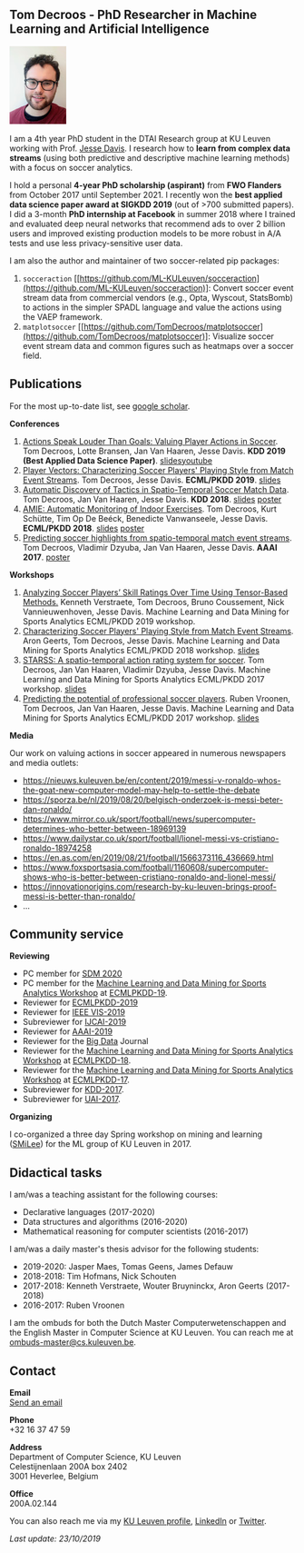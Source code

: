 ## Tom Decroos - PhD Researcher in Machine Learning and Artificial Intelligence
![](selfie_tom.jpg)

I am a 4th year PhD student in the DTAI Research group at KU Leuven working with Prof. [Jesse Davis](https://people.cs.kuleuven.be/~jesse.davis/). I research how to **learn from complex data streams** (using both predictive and descriptive machine learning methods) with a focus on soccer analytics.

I hold a personal **4-year PhD scholarship (aspirant)** from **FWO Flanders** from October 2017 until September 2021. I recently won the **best applied data science paper award at SIGKDD 2019** (out of >700 submitted papers). I did a 3-month **PhD internship at Facebook** in summer 2018 where I trained and evaluated deep neural networks that recommend ads to over 2 billion users and improved existing production models to be more robust in A/A tests and use less privacy-sensitive user data.

I am also the author and maintainer of two soccer-related pip packages:
1. `socceraction` [[https://github.com/ML-KULeuven/socceraction](https://github.com/ML-KULeuven/socceraction)]: Convert soccer event stream data from commercial vendors (e.g., Opta, Wyscout, StatsBomb) to actions in the simpler SPADL language and value the actions using the VAEP framework.
2. `matplotsoccer` [[https://github.com/TomDecroos/matplotsoccer](https://github.com/TomDecroos/matplotsoccer)]: Visualize soccer event stream data and common figures such as heatmaps over a soccer field.

## Publications

For the most up-to-date list, see [google scholar](https://scholar.google.be/citations?user=qjT9xpQAAAAJ&hl=en).

**Conferences**
1. [Actions Speak Louder Than Goals: Valuing Player Actions in Soccer](reports/kdd19_tomd.pdf). Tom Decroos, Lotte Bransen, Jan Van Haaren, Jesse Davis. **KDD 2019 (Best Applied Data Science  Paper)**. [slides](reports/kdd2019_tomd_slides.pdf)[youtube](https://www.youtube.com/watch?v=S_WJwqfVNis])
2. [Player Vectors: Characterizing Soccer Players' Playing Style from Match Event Streams](reports/ecml19_tomd.pdf). Tom Decroos, Jesse Davis. **ECML/PKDD 2019**. [slides](reports/playing-style-wide-v2.pdf)
3. [Automatic Discovery of Tactics in Spatio-Temporal Soccer Match Data](https://lirias.kuleuven.be/retrieve/510838).
Tom Decroos, Jan Van Haaren, Jesse Davis. **KDD 2018**.
[slides](reports/tactics-wide-v2.pdf) [poster](reports/tactics-poster.pdf)
4. [AMIE: Automatic Monitoring of Indoor Exercises](https://lirias.kuleuven.be/retrieve/514399). Tom Decroos, Kurt Schütte, Tim Op De Beéck, Benedicte Vanwanseele, Jesse Davis. **ECML/PKDD 2018**.
[slides](reports/amie-v3.pptx) [poster](reports/amie-poster.pdf)
5. [Predicting soccer highlights from spatio-temporal match event streams](https://lirias.kuleuven.be/retrieve/415729). Tom Decroos, Vladimir Dzyuba, Jan Van Haaren, Jesse Davis. **AAAI 2017**. [poster](reports/AAAI17poster.pdf)

**Workshops**
1. [Analyzing Soccer Players’ Skill Ratings Over Time Using Tensor-Based Methods.](reports/mlsa19-verstraete.pdf) Kenneth Verstraete, Tom Decroos, Bruno Coussement, Nick Vannieuwenhoven, Jesse Davis. Machine Learning and Data Mining for Sports Analytics ECML/PKDD 2019 workshop.
2. [Characterizing Soccer Players' Playing Style from Match Event Streams](https://lirias.kuleuven.be/retrieve/517045). Aron Geerts, Tom Decroos, Jesse Davis. Machine Learning and Data Mining for Sports Analytics ECML/PKDD 2018 workshop.
[slides](reports/player-vectors-v2.pptx)
3. [STARSS: A spatio-temporal action rating system for soccer](https://lirias.kuleuven.be/retrieve/465691). Tom Decroos, Jan Van Haaren, Vladimir Dzyuba, Jesse Davis. Machine Learning and Data Mining for Sports Analytics ECML/PKDD 2017 workshop.
[slides](reports/STARSS.pdf)
4. [Predicting the potential of professional soccer players](https://lirias.kuleuven.be/retrieve/465703). Ruben Vroonen, Tom Decroos, Jan Van Haaren, Jesse Davis. Machine Learning and Data Mining for Sports Analytics ECML/PKDD 2017 workshop. [slides](reports/APROPOS.pdf)

**Media**

Our work on valuing actions in soccer appeared in numerous newspapers and media outlets:
- https://nieuws.kuleuven.be/en/content/2019/messi-v-ronaldo-whos-the-goat-new-computer-model-may-help-to-settle-the-debate
- https://sporza.be/nl/2019/08/20/belgisch-onderzoek-is-messi-beter-dan-ronaldo/
- https://www.mirror.co.uk/sport/football/news/supercomputer-determines-who-better-between-18969139
- https://www.dailystar.co.uk/sport/football/lionel-messi-vs-cristiano-ronaldo-18974258
- https://en.as.com/en/2019/08/21/football/1566373116_436669.html
- https://www.foxsportsasia.com/football/1160608/supercomputer-shows-who-is-better-between-cristiano-ronaldo-and-lionel-messi/
- https://innovationorigins.com/research-by-ku-leuven-brings-proof-messi-is-better-than-ronaldo/
- ...

## Community service

**Reviewing**
- PC member for [SDM 2020](https://www.siam.org/conferences/cm/conference/sdm20)
- PC member for the [Machine Learning and Data Mining for Sports Analytics Workshop](https://dtai.cs.kuleuven.be/events/MLSA19) at [ECMLPKDD-19](http://ecmlpkdd2019.org/).
- Reviewer for [ECMLPKDD-2019](http://www.ecmlpkdd2019.org/) 
- Reviewer for [IEEE VIS-2019](http://ieeevis.org/year/2019/welcome)
- Subreviewer for [IJCAI-2019](https://ijcai19.org/)
- Reviewer for [AAAI-2019](https://aaai.org/Conferences/AAAI-19/)
- Reviewer for the [Big Data](https://home.liebertpub.com/publications/big-data/611/overview) Journal
- Reviewer for the [Machine Learning and Data Mining for Sports Analytics Workshop](https://dtai.cs.kuleuven.be/events/MLSA18) at [ECMLPKDD-18](http://ecmlpkdd2018.org/).
- Reviewer for the [Machine Learning and Data Mining for Sports Analytics Workshop](https://dtai.cs.kuleuven.be/events/MLSA17) at [ECMLPKDD-17](http://ecmlpkdd2019.org/).
- Subreviewer for [KDD-2017](http://www.kdd.org/kdd2017/).
- Subreviewer for [UAI-2017](http://auai.org/uai2017/index.php).

**Organizing**

I co-organized a three day Spring workshop on mining and learning ([SMiLee](https://dtai.cs.kuleuven.be/smilee/)) for the ML group of KU Leuven in 2017.

## Didactical tasks
I am/was a teaching assistant for the following courses:
- Declarative languages (2017-2020)
- Data structures and algorithms (2016-2020)
- Mathematical reasoning for computer scientists (2016-2017)
    
I am/was a daily master's thesis advisor for the following students:
- 2019-2020: Jasper Maes, Tomas Geens, James Defauw 
- 2018-2018: Tim Hofmans, Nick Schouten
- 2017-2018: Kenneth Verstraete, Wouter Bruyninckx, Aron Geerts (2017-2018)
- 2016-2017: Ruben Vroonen

I am the ombuds for both the Dutch Master Computerwetenschappen and the English Master in Computer Science at KU Leuven. You can reach me at ombuds-master@cs.kuleuven.be.

## Contact
**Email**  
[Send an email](https://people.cs.kuleuven.be/cgi-bin/e-post.pl?epost=Tom.Decroos)  

**Phone**  
+32 16 37 47 59  

**Address**  
Department of Computer Science, KU Leuven  
Celestijnenlaan 200A box 2402  
3001 Heverlee, Belgium  

**Office**  
200A.02.144

You can also reach me via my [KU Leuven profile](https://www.kuleuven.be/wieiswie/en/person/00085417), [LinkedIn](https://www.linkedin.com/in/tom-decroos-97488980/) or [Twitter](https://twitter.com/TomDecroos).

_Last update: 23/10/2019_
